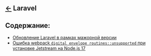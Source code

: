[&larr;](../readme.md "CMS/Frameworks") Laravel
-----------------------------------------------

## <a name="content"></a> Содержание:

- [Обновление Laravel в рамках мажорной версии](laravel-update-in-the-framework-of-the-major-version.md "Обновление Laravel в рамках мажорной версии")
- [Ошибка webpack `digital envelope routines::unsupported` при установке Jetstream на Node.js 17](webpack-error-digital-envelope-routines-unsupported-when-installing-jetstream-on-node-js-17.md "Ошибка webpack `digital envelope routines::unsupported` при установке Jetstream на Node.js 17")